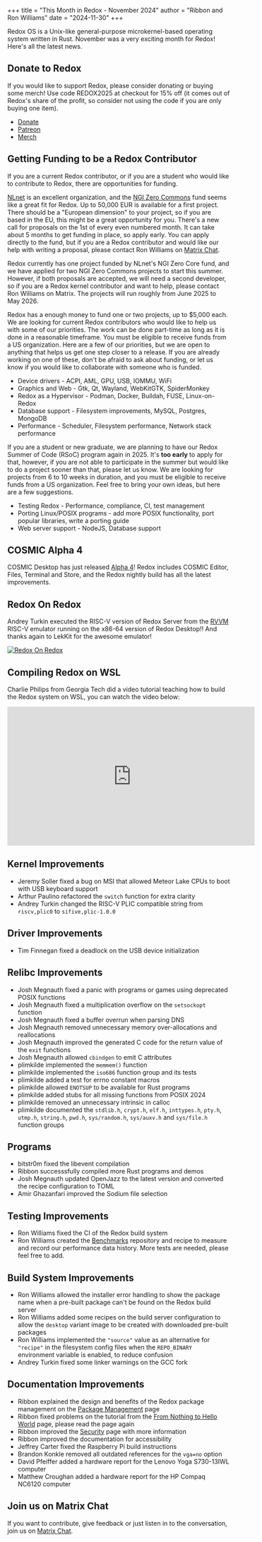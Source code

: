 +++
title = "This Month in Redox - November 2024"
author = "Ribbon and Ron Williams"
date = "2024-11-30"
+++

Redox OS is a Unix-like general-purpose microkernel-based operating system
written in Rust. November was a very exciting month for Redox! Here's all the latest news.

## Donate to Redox

If you would like to support Redox, please consider donating or buying some merch!
Use code REDOX2025 at checkout for 15% off (it comes out of Redox's share of the profit,
so consider not using the code if you are only buying one item).

- [Donate](https://www.redox-os.org/donate/)
- [Patreon](https://www.patreon.com/redox_os)
- [Merch](https://redox-os.creator-spring.com/)

## Getting Funding to be a Redox Contributor

If you are a current Redox contributor, or if you are a student who would like to contribute to Redox,
there are opportunities for funding.

[NLnet](https://nlnet.nl/) is an excellent organization, and the [NGI Zero Commons](https://nlnet.nl/commonsfund/)
fund seems like a great fit for Redox.
Up to 50,000 EUR is available for a first project.
There should be a "European dimension" to your project,
so if you are based in the EU, this might be a great opportunity for you.
There's a new call for proposals on the 1st of every even numbered month.
It can take about 5 months to get funding in place, so apply early.
You can apply directly to the fund,
but if you are a Redox contributor and would like our help with writing a proposal,
please contact Ron Williams on [Matrix Chat](https://matrix.to/#/#redox-join:matrix.org).

Redox currently has one project funded by NLnet's NGI Zero Core fund,
and we have applied for two NGI Zero Commons projects to start this summer.
However, if both proposals are accepted, we will need a second developer,
so if you are a Redox kernel contributor and want to help,
please contact Ron Williams on Matrix.
The projects will run roughly from June 2025 to May 2026.

Redox has a enough money to fund one or two projects, up to $5,000 each.
We are looking for current Redox contributors who would like to help us with some of our priorities.
The work can be done part-time as long as it is done in a reasonable timeframe.
You must be eligible to receive funds from a US organization.
Here are a few of our priorities, but we are open to anything that helps us get one step closer to a release.
If you are already working on one of these,
don't be afraid to ask about funding,
or let us know if you would like to collaborate with someone who is funded.

- Device drivers - ACPI, AML, GPU, USB, IOMMU, WiFi
- Graphics and Web - Gtk, Qt, Wayland, WebKitGTK, SpiderMonkey
- Redox as a Hypervisor - Podman, Docker, Buildah, FUSE, Linux-on-Redox
- Database support - Filesystem improvements, MySQL, Postgres, MongoDB
- Performance - Scheduler, Filesystem performance, Network stack performance

If you are a student or new graduate, we are planning to have our Redox Summer of Code (RSoC) program again in 2025.
It's **too early** to apply for that,
however, if you are not able to participate in the summer but would like to do a project sooner than that,
please let us know.
We are looking for projects from 6 to 10 weeks in duration,
and you must be eligible to receive funds from a US organization.
Feel free to bring your own ideas, but here are a few suggestions.

- Testing Redox - Performance, compliance, CI, test management
- Porting Linux/POSIX programs - add more POSIX functionality, port popular libraries, write a porting guide
- Web server support - NodeJS, Database support

## COSMIC Alpha 4

COSMIC Desktop has just released [Alpha 4](https://blog.system76.com/post/cosmic-alpha-4)!
Redox includes COSMIC Editor, Files, Terminal and Store,
and the Redox nightly build has all the latest improvements.

## Redox On Redox

Andrey Turkin executed the RISC-V version of Redox Server from the [RVVM](https://github.com/LekKit/RVVM) RISC-V emulator running on the x86-64 version of Redox Desktop!! And thanks again to LekKit for the awesome emulator!

<a href="/img/screenshot/redox-on-redox.png"><img class="img-responsive" alt="Redox On Redox" src="/img/screenshot/redox-on-redox.png"/></a>

## Compiling Redox on WSL

Charlie Philips from Georgia Tech did a video tutorial teaching how to build the Redox system on WSL, you can watch the video below:

<iframe width="560" height="315" src="https://www.youtube.com/embed/W_x49Qr-KdM?si=5AkAfJy6bpF9TUwP" title="YouTube video player" frameborder="0" allow="accelerometer; autoplay; clipboard-write; encrypted-media; gyroscope; picture-in-picture; web-share" referrerpolicy="strict-origin-when-cross-origin" allowfullscreen></iframe>

## Kernel Improvements

- Jeremy Soller fixed a bug on MSI that allowed Meteor Lake CPUs to boot with USB keyboard support
- Arthur Paulino refactored the `switch` function for extra clarity
- Andrey Turkin changed the RISC-V PLIC compatible string from `riscv,plic0` to `sifive,plic-1.0.0`

## Driver Improvements

- Tim Finnegan fixed a deadlock on the USB device initialization

## Relibc Improvements

- Josh Megnauth fixed a panic with programs or games using deprecated POSIX functions
- Josh Megnauth fixed a multiplication overflow on the `setsockopt` function
- Josh Megnauth fixed a buffer overrun when parsing DNS
- Josh Megnauth removed unnecessary memory over-allocations and reallocations
- Josh Megnauth improved the generated C code for the return value of the `exit` functions
- Josh Megnauth allowed `cbindgen` to emit C attributes
- plimkilde implemented the `memmem()` function
- plimkilde implemented the `iso686` function group and its tests
- plimkilde added a test for errno constant macros
- plimkilde allowed `ENOTSUP` to be available for Rust programs
- plimkilde added stubs for all missing functions from POSIX 2024
- plimkilde removed an unnecessary intrinsic in calloc
- plimkilde documented the `stdlib.h`, `crypt.h`, `elf.h`, `inttypes.h`, `pty.h`, `utmp.h`, `string.h`, `pwd.h`, `sys/random.h`, `sys/auxv.h` and `sys/file.h` function groups

## Programs

- bitstr0m fixed the libevent compilation
- Ribbon successsfully compiled more Rust programs and demos
- Josh Megnauth updated OpenJazz to the latest version and converted the recipe configuration to TOML
- Amir Ghazanfari improved the Sodium file selection

## Testing Improvements

- Ron Williams fixed the CI of the Redox build system
- Ron Williams created the [Benchmarks](https://gitlab.redox-os.org/redox-os/benchmarks) repository and recipe to measure and record our performance data history. More tests are needed, please feel free to add.

## Build System Improvements

- Ron Williams allowed the installer error handling to show the package name when a pre-built package can't be found on the Redox build server
- Ron Williams added some recipes on the build server configuration to allow the `desktop` variant image to be created with downloaded pre-built packages
- Ron Williams implemented the `"source"` value as an alternative for `"recipe"` in the filesystem config files when the `REPO_BINARY` environment variable is enabled, to reduce confusion
- Andrey Turkin fixed some linker warnings on the GCC fork

## Documentation Improvements

- Ribbon explained the design and benefits of the Redox package management on the [Package Management](https://doc.redox-os.org/book/package-management.html) page
- Ribbon fixed problems on the tutorial from the [From Nothing to Hello World](https://doc.redox-os.org/book/nothing-to-hello-world.html) page, please read the page again
- Ribbon improved the [Security](https://doc.redox-os.org/book/security.html) page with more information
- Ribbon improved the documentation for accessibility
- Jeffrey Carter fixed the Raspberry Pi build instructions
- Brandon Konkle removed all outdated references for the `vga=no` option
- David Pfeiffer added a hardware report for the Lenovo Yoga S730-13IWL computer
- Matthew Croughan added a hardware report for the HP Compaq NC6120 computer

## Join us on Matrix Chat

If you want to contribute, give feedback or just listen in to the conversation,
join us on [Matrix Chat](https://matrix.to/#/#redox-join:matrix.org).

<!--
## Discussion

Here are some links to discussion about this news post:

- [Fosstodon @redox]()
- [Fosstodon @soller]()
- [Patreon]()
- [Phoronix]()
- [Reddit /r/redox]()
- [Reddit /r/rust]()
- [X/Twitter @redox_os]()
- [X/Twitter @jeremy_soller]()
- [Hacker News]()
-->
